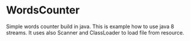# WordsCounter
Simple words counter build in java.
This is example how to use java 8 streams. It uses also Scanner and ClassLoader to load file from resource.
